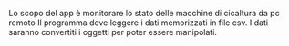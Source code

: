 Lo scopo del app è monitorare lo stato delle macchine di cicaltura da pc remoto
Il programma deve leggere i dati memorizzati in file csv.
I dati saranno convertiti i oggetti per poter essere manipolati.